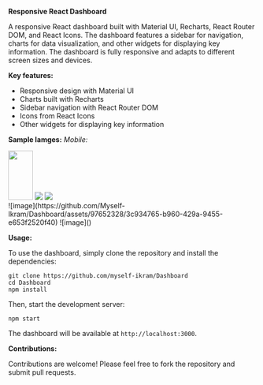 **Responsive React Dashboard**

A responsive React dashboard built with Material UI, Recharts, React Router DOM, and React Icons. The dashboard features a sidebar for navigation, charts for data visualization, and other widgets for displaying key information. The dashboard is fully responsive and adapts to different screen sizes and devices.

**Key features:**

* Responsive design with Material UI
* Charts built with Recharts
* Sidebar navigation with React Router DOM
* Icons from React Icons
* Other widgets for displaying key information

**Sample Iamges:**
*Mobile:*
<div>
  <img width=50 height=100 src="https://github.com/Myself-Ikram/Dashboard/assets/97652328/3c934765-b960-429a-9455-e653f2520f40" />
  <img src="https://github.com/Myself-Ikram/Dashboard/assets/97652328/3c934765-b960-429a-9455-e653f2520f40" />
  <img src="https://github.com/Myself-Ikram/Dashboard/assets/97652328/d17fb8ad-fc1c-4c56-b921-675822ab743f" />
</div>
![image](https://github.com/Myself-Ikram/Dashboard/assets/97652328/3c934765-b960-429a-9455-e653f2520f40)
![image]()


**Usage:**

To use the dashboard, simply clone the repository and install the dependencies:

```
git clone https://github.com/myself-ikram/Dashboard
cd Dashboard
npm install
```

Then, start the development server:

```
npm start
```

The dashboard will be available at `http://localhost:3000`.

**Contributions:**

Contributions are welcome! Please feel free to fork the repository and submit pull requests.
